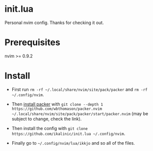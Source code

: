 # init.lua

Personal nvim config. Thanks for checking it out.

# Prerequisites

nvim >= 0.9.2

# Install

- First run `rm -rf ~/.local/share/nvim/site/pack/packer` and `rm -rf ~/.config/nvim`.

- Then [install packer](https://github.com/wbthomason/packer.nvim#quickstart) with `git clone --depth 1 https://github.com/wbthomason/packer.nvim ~/.local/share/nvim/site/pack/packer/start/packer.nvim` (may be subject to change, check the link).

- Then install the config with `git clone https://github.com/ikalinic/init.lua ~/.config/nvim`.

- Finally go to `~/.config/nvim/lua/ikkjo` and so all of the files.
